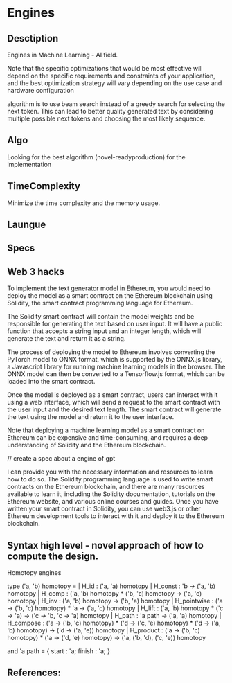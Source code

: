 # Engines


## Desctiption

Engines in Machine Learning - AI field.

Note that the specific optimizations that would be most effective will depend on the specific requirements and constraints of your application, and the best optimization strategy will vary depending on the use case and hardware configuration


algorithm is to use beam search instead of a greedy search for selecting the next token. This can lead to better quality generated text by considering multiple possible next tokens and choosing the most likely sequence.


## Algo

Looking for the best algorithm (novel-readyproduction) for the implementation

## TimeComplexity

Minimize the time complexity and the memory usage.

## Laungue 


## Specs 


## Web 3 hacks

To implement the text generator model in Ethereum, you would need to deploy the model as a smart contract on the Ethereum blockchain using Solidity, the smart contract programming language for Ethereum.

The Solidity smart contract will contain the model weights and be responsible for generating the text based on user input. It will have a public function that accepts a string input and an integer length, which will generate the text and return it as a string.

The process of deploying the model to Ethereum involves converting the PyTorch model to ONNX format, which is supported by the ONNX.js library, a Javascript library for running machine learning models in the browser. The ONNX model can then be converted to a Tensorflow.js format, which can be loaded into the smart contract.

Once the model is deployed as a smart contract, users can interact with it using a web interface, which will send a request to the smart contract with the user input and the desired text length. The smart contract will generate the text using the model and return it to the user interface.

Note that deploying a machine learning model as a smart contract on Ethereum can be expensive and time-consuming, and requires a deep understanding of Solidity and the Ethereum blockchain.

// create a spec about a engine of gpt 

I can provide you with the necessary information and resources to learn how to do so. The Solidity programming language is used to write smart contracts on the Ethereum blockchain, and there are many resources available to learn it, including the Solidity documentation, tutorials on the Ethereum website, and various online courses and guides. Once you have written your smart contract in Solidity, you can use web3.js or other Ethereum development tools to interact with it and deploy it to the Ethereum blockchain.

## Syntax high level - novel approach of how to compute the design.
    
Homotopy engines 

type ('a, 'b) homotopy =
| H_id         : ('a, 'a) homotopy
| H_const      : 'b -> ('a, 'b) homotopy
| H_comp       : ('a, 'b) homotopy * ('b, 'c) homotopy -> ('a, 'c) homotopy
| H_inv        : ('a, 'b) homotopy -> ('b, 'a) homotopy
| H_pointwise  : ('a -> ('b, 'c) homotopy) * 'a -> ('a, 'c) homotopy
| H_lift       : ('a, 'b) homotopy * ('c -> 'a) -> ('c -> 'b, 'c -> 'a) homotopy
| H_path       : 'a path -> ('a, 'a) homotopy
| H_compose    : ('a -> ('b, 'c) homotopy) * ('d -> ('c, 'e) homotopy) * ('d -> ('a, 'b) homotopy)
-> ('d -> ('a, 'e)) homotopy
| H_product    : ('a -> ('b, 'c) homotopy) * ('a -> ('d, 'e) homotopy)
-> ('a, ('b, 'd), ('c, 'e)) homotopy

and 'a path = {
start  : 'a;
finish : 'a;
}



## References:

